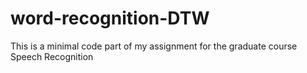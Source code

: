 # word-recognition-DTW
This is a minimal code part of my assignment for the graduate course Speech Recognition
